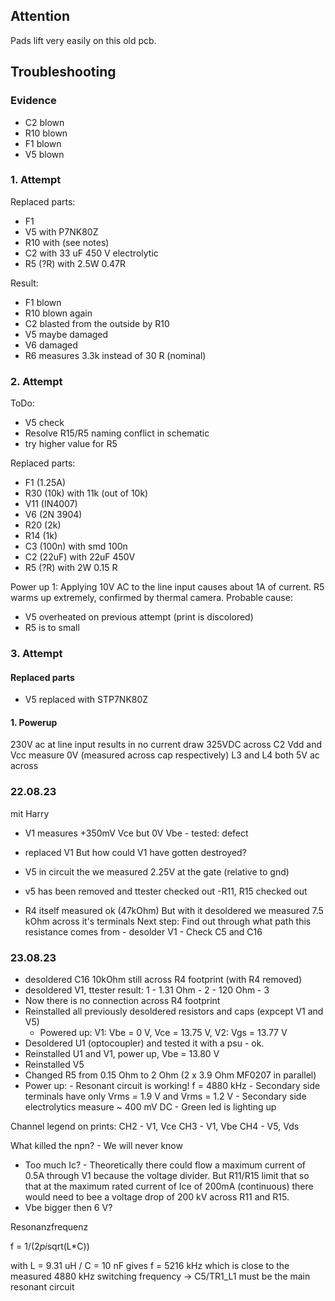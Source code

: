 ## Attention

Pads lift very easily on this old pcb.

## Troubleshooting

### Evidence

- C2 blown
- R10 blown
- F1 blown
- V5 blown

### 1. Attempt

Replaced parts:  
- F1 
- V5 with P7NK80Z
- R10 with (see notes)
- C2 with 33 uF 450 V electrolytic
- R5 (?R) with 2.5W 0.47R 

Result:  
- F1 blown
- R10 blown again
- C2 blasted from the outside by R10
- V5 maybe damaged
- V6 damaged
- R6 measures 3.3k instead of 30 R (nominal)

### 2. Attempt

ToDo:
- V5 check
- Resolve R15/R5 naming conflict in schematic
- try higher value for R5


Replaced parts:
- F1 (1.25A)
- R30 (10k) with 11k (out of 10k)
- V11 (IN4007)
- V6 (2N 3904)
- R20 (2k)
- R14 (1k)
- C3 (100n) with smd 100n
- C2 (22uF) with 22uF 450V 
- R5 (?R) with 2W 0.15 R 

Power up 1:
Applying 10V AC to the line input causes about 1A of current.
R5 warms up extremely, confirmed by thermal camera.
Probable cause: 
- V5 overheated on previous attempt (print is discolored)
- R5 is to small

### 3. Attempt

#### Replaced parts
- V5 replaced with STP7NK80Z


#### 1. Powerup
   
   230V ac at line input
   results in no current draw
    325VDC across C2
   Vdd and Vcc measure 0V (measured across cap respectively)
   L3 and L4 both 5V ac across

### 22.08.23
mit Harry 
   - V1 measures +350mV Vce but 0V Vbe - tested: defect
   - replaced V1 
      But how could V1 have gotten destroyed?

   - V5 in circuit the we measured 2.25V at the gate (relative to gnd)
   - v5 has been removed and ttester checked out
   -R11, R15 checked out
   - R4 itself measured ok (47kOhm)
   But with it desoldered we measured 7.5 kOhm across it's terminals 
   Next step: Find out through what path this resistance comes from
               - desolder V1
               - Check C5 and C16

### 23.08.23 

- desoldered C16 10kOhm still across R4 footprint (with R4 removed)
- desoldered V1, ttester result: 1 - 1.31 Ohm - 2 - 120 Ohm - 3
- Now there is no connection across R4 footprint
- Reinstalled all previously desoldered resistors and caps (expcept V1 and V5)
   - Powered up: V1: Vbe = 0 V, Vce = 13.75 V, V2: Vgs = 13.77 V
- Desoldered U1 (optocoupler) and tested it with a psu - ok.
- Reinstalled U1 and V1, power up, Vbe = 13.80 V
- Reinstalled V5
- Changed R5 from 0.15 Ohm to 2 Ohm (2 x 3.9 Ohm MF0207 in parallel)
- Power up: - Resonant circuit is working! f = 4880 kHz
            - Secondary side terminals have only Vrms = 1.9 V and Vrms = 1.2 V 
            - Secondary side electrolytics measure ~ 400 mV DC
            - Green led is lighting up

Channel legend on prints:
CH2 - V1, Vce
CH3 - V1, Vbe
CH4 - V5, Vds

What killed the npn? - We will never know

- Too much Ic? - Theoretically there could flow a maximum current of 0.5A through V1 because the voltage divider. But R11/R15 limit that so that at the maximum rated current of Ice of 200mA (continuous) there would need to bee a voltage drop of 200 kV across R11 and R15.
- Vbe bigger then 6 V?

Resonanzfrequenz

f = 1/(2*pi*sqrt(L*C))

with L = 9.31 uH / C = 10 nF gives f = 5216 kHz which is close to the measured 4880 kHz switching frequency -> C5/TR1_L1 must be the main resonant circuit